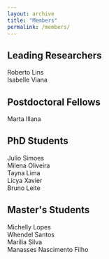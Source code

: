 ```yaml
---
layout: archive
title: "Members"
permalink: /members/
---
```


## Leading Researchers

Roberto Lins  
Isabelle Viana  

## Postdoctoral Fellows

Marta Illana  

## PhD Students

Julio Simoes  
Milena Oliveira  
Tayna Lima  
Licya Xavier  
Bruno Leite  

## Master's Students

Michelly Lopes  
Whendel Santos  
Marilia Silva  
Manasses Nascimento Filho  

